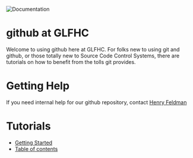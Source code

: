 ![Documentation](https://img.shields.io/badge/Documentation-GLFHC)
# github at GLFHC
Welcome to using github here at GLFHC. For folks new to using git and github, or those totally new to Source Code Control Systems, there are tutorials on how to benefit from the tolls git provides.

# Getting Help
If you need internal help for our github repository, contact [Henry Feldman](mailto://hfeldman@glfhc.org)

# Tutorials
- [Getting Started](profile/tutorials/getting_started.md)
- [Table of contents](profile/tutorials/toc.md)
